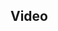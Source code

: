 <!--
{
"name" : "code-generation",
"version" : "0.1",
"title" : "Code Generation For The Sake Of Consistency",
"description" : "TBD",
"homepage" : "https://www.youtube.com/embed/kGAgHwfjg1s",
"canonicalSource" : "https://www.youtube.com/embed/kGAgHwfjg1s",
"freshnessDate" : 2015-07-28,
"license" : "All Rights Reserved"
}
-->

<!-- @section -->

## Video

<!-- @asset, "contentType": "outlearn/video", "provider": "youtube", "url": "https://www.youtube.com/embed/kGAgHwfjg1s" -->
